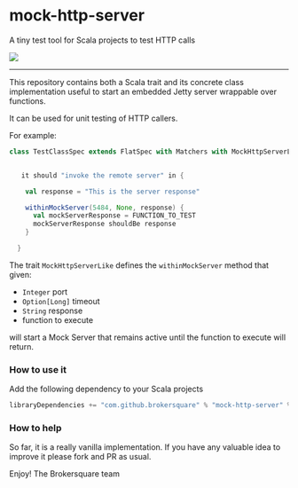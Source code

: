 mock-http-server
================================================
A tiny test tool for Scala projects to test HTTP calls

[![](https://jitpack.io/v/brokersquare/mock-http-server.svg)](https://jitpack.io/#brokersquare/mock-http-server)

---

This repository contains both a Scala trait and its concrete class implementation useful to start an embedded Jetty server wrappable over functions.

It can be used for unit testing of HTTP callers.

For example:

```scala
class TestClassSpec extends FlatSpec with Matchers with MockHttpServerLike {


   it should "invoke the remote server" in {

    val response = "This is the server response"

    withinMockServer(5484, None, response) {
      val mockServerResponse = FUNCTION_TO_TEST
      mockServerResponse shouldBe response
    }

  }
```

The trait `MockHttpServerLike` defines the `withinMockServer` method that given:

 - `Integer` port
 - `Option[Long]` timeout
 - `String` response
 - function to execute

will start a Mock Server that remains active until the function to execute will return.

### How to use it

Add the following dependency to your Scala projects

```scala
libraryDependencies += "com.github.brokersquare" % "mock-http-server" % "0.0.1"
```

### How to help

So far, it is a really vanilla implementation. If you have any valuable idea to improve it please fork and PR as usual.

Enjoy! The Brokersquare team
